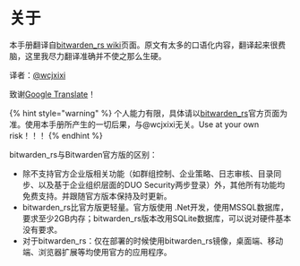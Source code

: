 # 关于

本手册翻译自[bitwarden\_rs wiki](https://github.com/dani-garcia/bitwarden_rs/wiki)页面。原文有太多的口语化内容，翻译起来很费脑，这里我尽力翻译准确并不使之那么生硬。

译者：[@wcjxixi](mailto:wcjxixi@gmail.com)

致谢[Google Translate](https://translate.google.com/)！

{% hint style="warning" %}
个人能力有限，具体请以[bitwarden\_rs](https://github.com/dani-garcia/bitwarden_rs)官方页面为准。使用本手册所产生的一切后果，与@wcjxixi无关。Use at your own risk！！！
{% endhint %}

bitwarden\_rs与Bitwarden官方版的区别：

* 除不支持官方企业版相关功能（如群组控制、企业策略、日志审核、目录同步、以及基于企业组织层面的DUO  Security两步登录）外，其他所有功能均免费支持。并跟随官方版本保持及时更新。
* bitwarden\_rs比官方版更轻量。官方版使用 .Net开发，使用MSSQL数据库，要求至少2GB内存；bitwarden\_rs版本改用SQLite数据库，可以说对硬件基本没有要求。
* 对于bitwarden\_rs：仅在部署的时候使用bitwarden\_rs镜像，桌面端、移动端、浏览器扩展等均使用官方的应用程序。

